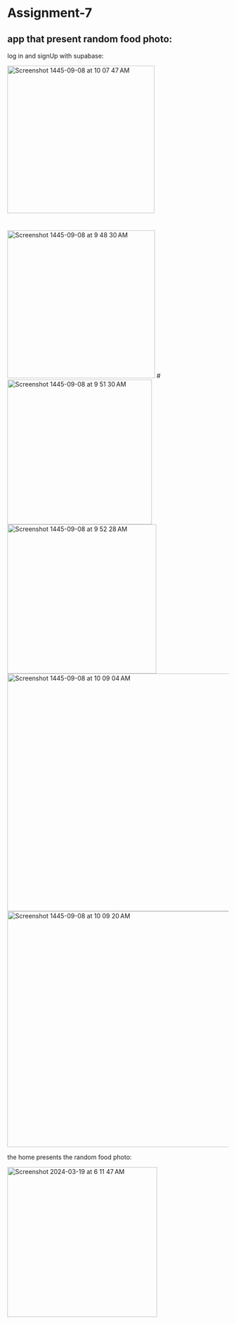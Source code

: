 # Assignment-7

## app that present random food photo:

log in and signUp with supabase:


<img width="335" alt="Screenshot 1445-09-08 at 10 07 47 AM" src="https://github.com/shaimaathu/Assignment-6/assets/123784913/1138b180-0bc3-470b-b3d2-be19e1a76ad1">

# 
<img width="336" alt="Screenshot 1445-09-08 at 9 48 30 AM" src="https://github.com/shaimaathu/Assignment-6/assets/123784913/eb36c02c-4f7d-442f-a1c5-bc24ec93108a">
#

<img width="329" alt="Screenshot 1445-09-08 at 9 51 30 AM" src="https://github.com/shaimaathu/Assignment-6/assets/123784913/92f06697-73ad-420b-8f95-a107f3759bdd">


<img width="339" alt="Screenshot 1445-09-08 at 9 52 28 AM" src="https://github.com/shaimaathu/Assignment-6/assets/123784913/ee83a90f-6a78-4d7a-a222-ff9666b19536">

<img width="540" alt="Screenshot 1445-09-08 at 10 09 04 AM" src="https://github.com/shaimaathu/Assignment-6/assets/123784913/ffe11680-7d3d-481b-942c-827df80286da">
<img width="536" alt="Screenshot 1445-09-08 at 10 09 20 AM" src="https://github.com/shaimaathu/Assignment-6/assets/123784913/33be233e-4a28-4635-a7ed-22d4f232e25e">


the home presents the random food photo:


<img width="341" alt="Screenshot 2024-03-19 at 6 11 47 AM" src="https://github.com/shaimaathu/Assignment-7/assets/155615972/9424fb06-0f73-41a4-8c83-137bd7abc9c8">
